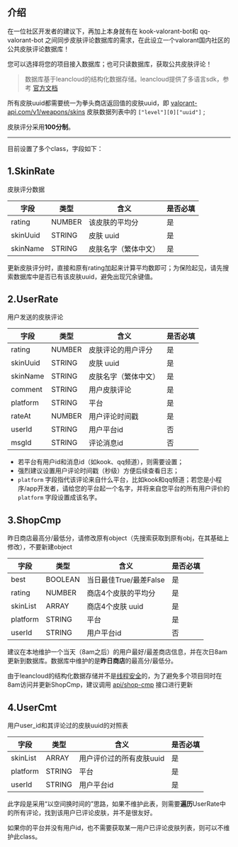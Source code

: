 ## 介绍

在一位社区开发者的建议下，再加上本身就有在 kook-valorant-bot和 qq-valorant-bot 之间同步皮肤评论数据库的需求，在此设立一个valorant国内社区的公共皮肤评论数据库！

您可以选择将您的项目接入数据库；也可只读数据库，获取公共皮肤评论！

>数据库基于leancloud的结构化数据存储。leancloud提供了多语言sdk，参考 [官方文档](https://docs.leancloud.cn/sdk/storage/overview/)

所有皮肤uuid都需要统一为拳头商店返回值的皮肤uuid，即 [valorant-api.com/v1/weapons/skins](https://valorant-api.com/v1/weapons/skins) 皮肤数据列表中的 `["level"][0]["uuid"]` ;

皮肤评分采用**100分制**。

----

目前设置了多个class，字段如下：

## 1.SkinRate

皮肤评分数据

| 字段 | 类型 | 含义 | 是否必填 | 
| --- | --- | --- | ------- |
| rating | NUMBER | 该皮肤的平均分 |  是 |
| skinUuid | STRING | 皮肤 uuid |   是 | 
| skinName | STRING | 皮肤名字（繁体中文） |  是 |

更新皮肤评分时，直接和原有rating加起来计算平均数即可；为保险起见，请先搜索数据库中是否已有该皮肤uuid，避免出现冗余键值。

## 2.UserRate

用户发送的皮肤评论

| 字段 | 类型 | 含义 | 是否必填 | 
| --- | --- | --- | ------- | 
| rating | NUMBER | 皮肤评论的用户评分 | 是 | 
| skinUuid | STRING | 皮肤 uuid | 是 |
| skinName | STRING | 皮肤名字（繁体中文） | 是 | 
| comment | STRING | 用户皮肤评论 | 是 | 
| platform | STRING | 平台 | 是  |
| rateAt | NUMBER | 用户评论时间戳  | 是 |
| userId | STRING | 用户平台id | 否 |
| msgId | STRING | 评论消息id | 否  |

* 若平台有用户id和消息id（如kook、qq频道），则需要设置；
* 强烈建议设置用户评论时间戳（秒级）方便后续查看日志；
* `platform` 字段指代该评论来自什么平台，比如kook和qq频道；若您是小程序/app开发者，请给您的平台起一个名字，并将来自您平台的所有用户评价的`platform` 字段设置成该名字。

## 3.ShopCmp

昨日商店最高分/最低分，请修改原有object（先搜索获取到原有obj，在其基础上修改），不要新建object

| 字段 | 类型 | 含义 | 是否必填 | 
| --- | --- | --- | ------- | 
| best | BOOLEAN | 当日最佳True/最差False | 是 | 
| rating | NUMBER | 商店4个皮肤的平均分 | 是 | 
| skinList | ARRAY | 商店4个皮肤 uuid | 是 |
| platform | STRING | 平台 | 是  |
| userId | STRING | 用户平台id | 否 |

建议在本地维护一个当天（8am之后）的用户最好/最差商店信息，并在次日8am更新到数据库。数据库中维护的是**昨日商店**的最高分/最低分。

由于leancloud的结构化数据存储并不是[线程安全](https://docs.leancloud.cn/sdk/storage/guide/python/#%E7%BA%BF%E7%A8%8B%E5%AE%89%E5%85%A8)的，为了避免多个项目同时在8am访问并更新ShopCmp，建议调用 [api/shop-cmp](valorant-shop-img-api.md) 接口进行更新

## 4.UserCmt

用户user_id和其评论过的皮肤uuid的对照表

| 字段 | 类型 | 含义 | 是否必填 | 
| --- | --- | --- | ------- | 
| skinList | ARRAY | 用户评价过的所有皮肤uuid | 是 |
| platform | STRING | 平台 | 是  |
| userId | STRING | 用户平台id | 是 |

此字段是采用“以空间换时间的”思路，如果不维护此表，则需要**遍历**UserRate中的所有评论，找到该用户已评论皮肤，并不是很友好。

如果你的平台并没有用户id，也不需要获取某一用户已评论皮肤列表，则可以不维护此class。